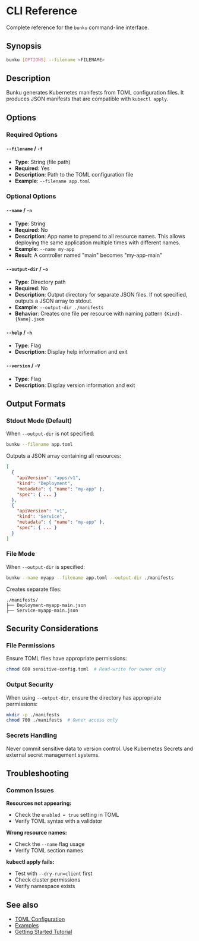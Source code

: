 # CLI Reference

Complete reference for the `bunku` command-line interface.

## Synopsis

```bash
bunku [OPTIONS] --filename <FILENAME>
```

## Description

Bunku generates Kubernetes manifests from TOML configuration files. It produces
JSON manifests that are compatible with `kubectl apply`.

## Options

### Required Options

#### `--filename` / `-f`

- **Type**: String (file path)
- **Required**: Yes
- **Description**: Path to the TOML configuration file
- **Example**: `--filename app.toml`

### Optional Options

#### `--name` / `-n`

- **Type**: String
- **Required**: No
- **Description**: App name to prepend to all resource names. This allows
  deploying the same application multiple times with different names.
- **Example**: `--name my-app`
- **Result**: A controller named "main" becomes "my-app-main"

#### `--output-dir` / `-o`

- **Type**: Directory path
- **Required**: No
- **Description**: Output directory for separate JSON files. If not specified,
  outputs a JSON array to stdout.
- **Example**: `--output-dir ./manifests`
- **Behavior**: Creates one file per resource with naming pattern
  `{Kind}-{Name}.json`

#### `--help` / `-h`

- **Type**: Flag
- **Description**: Display help information and exit

#### `--version` / `-V`

- **Type**: Flag
- **Description**: Display version information and exit

## Output Formats

### Stdout Mode (Default)

When `--output-dir` is not specified:

```bash
bunku --filename app.toml
```

Outputs a JSON array containing all resources:

```json
[
  {
    "apiVersion": "apps/v1",
    "kind": "Deployment",
    "metadata": { "name": "my-app" },
    "spec": { ... }
  },
  {
    "apiVersion": "v1",
    "kind": "Service",
    "metadata": { "name": "my-app" },
    "spec": { ... }
  }
]
```

### File Mode

When `--output-dir` is specified:

```bash
bunku --name myapp --filename app.toml --output-dir ./manifests
```

Creates separate files:

```
./manifests/
├── Deployment-myapp-main.json
├── Service-myapp-main.json
```

## Security Considerations

### File Permissions

Ensure TOML files have appropriate permissions:

```bash
chmod 600 sensitive-config.toml  # Read-write for owner only
```

### Output Security

When using `--output-dir`, ensure the directory has appropriate permissions:

```bash
mkdir -p ./manifests
chmod 700 ./manifests  # Owner access only
```

### Secrets Handling

Never commit sensitive data to version control. Use Kubernetes Secrets and external
secret management systems.

## Troubleshooting

### Common Issues

**Resources not appearing:**
- Check the `enabled = true` setting in TOML
- Verify TOML syntax with a validator

**Wrong resource names:**
- Check the `--name` flag usage
- Verify TOML section names

**kubectl apply fails:**
- Test with `--dry-run=client` first
- Check cluster permissions
- Verify namespace exists

## See also

- [TOML Configuration](toml-config.md)
- [Examples](examples.md)
- [Getting Started Tutorial](../tutorials/getting-started.md)
